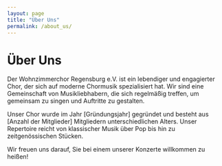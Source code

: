 ```yaml
---
layout: page
title: "Über Uns"
permalink: /about_us/
---
```


# Über Uns

Der Wohnzimmerchor Regensburg e.V. ist ein lebendiger und engagierter Chor, der sich auf moderne Chormusik spezialisiert hat. Wir sind eine Gemeinschaft von Musikliebhabern, die sich regelmäßig treffen, um gemeinsam zu singen und Auftritte zu gestalten.

Unser Chor wurde im Jahr [Gründungsjahr] gegründet und besteht aus [Anzahl der Mitglieder] Mitgliedern unterschiedlichen Alters. Unser Repertoire reicht von klassischer Musik über Pop bis hin zu zeitgenössischen Stücken.

Wir freuen uns darauf, Sie bei einem unserer Konzerte willkommen zu heißen!

